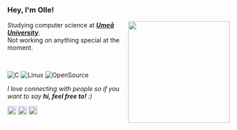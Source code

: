 ### Hey, I'm Olle!

<img align=right src="https://media.giphy.com/media/3owyp2SViuDIGh8YoM/giphy.gif" width="230">

Studying computer science at <em><b><a href="https://www.umu.se/en/">Umeå University</a></em></b>.</br>
Not working on anything special at the moment.

</br>

![C](https://img.shields.io/badge/C%2C%20C%2B%2B-000000?style=flat&logo=C)
![Linux](https://img.shields.io/badge/-Linux-000000?style=flat&logo=linux&logoColor=FCC624)
![OpenSource](https://img.shields.io/badge/-Open_source-000000?style=flat&logo=github)

<em>I love connecting with people so if you want to say <b>hi, feel free to!</b> :)</em>

<p>
<a href="https://www.linkedin.com/public-profile/in/olle-lögdahl-66b3b1199/" target="blank"><img align="center" src="https://cdn.jsdelivr.net/npm/simple-icons@3.0.1/icons/linkedin.svg" height="20" width="20" /></a>
<a href="https://stackoverflow.com/users/9161483/olle" target="blank"><img align="center" src="https://cdn.jsdelivr.net/npm/simple-icons@3.0.1/icons/stackoverflow.svg" height="20" width="20" /></a>
<a href="https://github.com/ollelogdahl/" target="blank"><img align="center" src="https://cdn.jsdelivr.net/npm/simple-icons@3.0.1/icons/github.svg" height="20" width="20" /></a>
</p>

</br>
